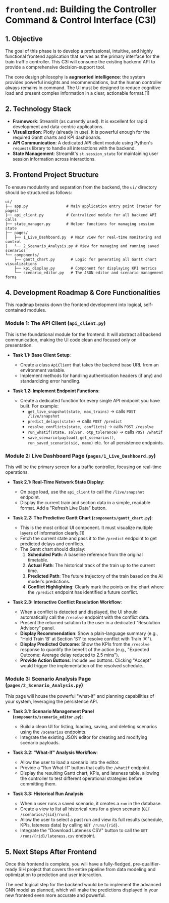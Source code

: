 

# `frontend.md`: Building the Controller Command & Control Interface (C3I)

## 1\. Objective

The goal of this phase is to develop a professional, intuitive, and highly functional frontend application that serves as the primary interface for the train traffic controller. This C3I will consume the existing backend API to provide a comprehensive decision-support tool.

The core design philosophy is **augmented intelligence**: the system provides powerful insights and recommendations, but the human controller always remains in command. The UI must be designed to reduce cognitive load and present complex information in a clear, actionable format.[1]

## 2\. Technology Stack

  * **Framework**: Streamlit (as currently used). It is excellent for rapid development and data-centric applications.
  * **Visualization**: Plotly (already in use). It is powerful enough for the required Gantt charts and KPI dashboards.
  * **API Communication**: A dedicated API client module using Python's `requests` library to handle all interactions with the backend.
  * **State Management**: Streamlit's `st.session_state` for maintaining user session information across interactions.

## 3\. Frontend Project Structure

To ensure modularity and separation from the backend, the `ui/` directory should be structured as follows:

```
ui/
├── app.py                 # Main application entry point (router for pages)
├── api_client.py          # Centralized module for all backend API calls
├── state_manager.py       # Helper functions for managing session state
├── pages/
│   ├── 1_Live_Dashboard.py  # Main view for real-time monitoring and control
│   └── 2_Scenario_Analysis.py # View for managing and running saved scenarios
└── components/
    ├── gantt_chart.py       # Logic for generating all Gantt chart visualizations
    ├── kpi_display.py       # Component for displaying KPI metrics
    └── scenario_editor.py   # The JSON editor and scenario management forms
```

## 4\. Development Roadmap & Core Functionalities

This roadmap breaks down the frontend development into logical, self-contained modules.

### **Module 1: The API Client (`api_client.py`)**

This is the foundational module for the frontend. It will abstract all backend communication, making the UI code clean and focused only on presentation.

  * **Task 1.1: Base Client Setup**:

      * Create a class `ApiClient` that takes the backend base URL from an environment variable.
      * Implement methods for handling authentication headers (if any) and standardizing error handling.

  * **Task 1.2: Implement Endpoint Functions**:

      * Create a dedicated function for every single API endpoint you have built. For example:
          * `get_live_snapshot(state, max_trains)` -\> calls `POST /live/snapshot`
          * `predict_delays(state)` -\> calls `POST /predict`
          * `resolve_conflicts(state, conflicts)` -\> calls `POST /resolve`
          * `run_whatif(state, solver, otp_tolerance)` -\> calls `POST /whatif`
          * `save_scenario(payload)`, `get_scenarios()`, `run_saved_scenario(sid, name)` etc. for all persistence endpoints.

### **Module 2: Live Dashboard Page (`pages/1_Live_Dashboard.py`)**

This will be the primary screen for a traffic controller, focusing on real-time operations.

  * **Task 2.1: Real-Time Network State Display**:

      * On page load, use the `api_client` to call the `/live/snapshot` endpoint.
      * Display the current train and section data in a simple, readable format. Add a "Refresh Live Data" button.

  * **Task 2.2: The Predictive Gantt Chart (`components/gantt_chart.py`)**:

      * This is the most critical UI component. It must visualize multiple layers of information clearly.[1]
      * Fetch the current state and pass it to the `/predict` endpoint to get predicted delays and conflicts.
      * The Gantt chart should display:
        1.  **Scheduled Path**: A baseline reference from the original timetable.
        2.  **Actual Path**: The historical track of the train up to the current time.
        3.  **Predicted Path**: The future trajectory of the train based on the AI model's predictions.
        4.  **Conflict Highlighting**: Clearly mark the points on the chart where the `/predict` endpoint has identified a future conflict.

  * **Task 2.3: Interactive Conflict Resolution Workflow**:

      * When a conflict is detected and displayed, the UI should automatically call the `/resolve` endpoint with the conflict data.
      * Present the returned solution to the user in a dedicated "Resolution Advisory" panel.
      * **Display Recommendation**: Show a plain-language summary (e.g., "Hold Train 'B' at Section 'S1' to resolve conflict with Train 'A'").
      * **Display Predicted Outcome**: Show the KPIs from the `/resolve` response to quantify the benefit of the action (e.g., "Expected Outcome: Average delay reduced to 2.5 mins").
      * **Provide Action Buttons**: Include `and` buttons. Clicking "Accept" would trigger the implementation of the resolved schedule.

### **Module 3: Scenario Analysis Page (`pages/2_Scenario_Analysis.py`)**

This page will house the powerful "what-if" and planning capabilities of your system, leveraging the persistence API.

  * **Task 3.1: Scenario Management Panel (`components/scenario_editor.py`)**:

      * Build a clean UI for listing, loading, saving, and deleting scenarios using the `/scenarios` endpoints.
      * Integrate the existing JSON editor for creating and modifying scenario payloads.

  * **Task 3.2: "What-If" Analysis Workflow**:

      * Allow the user to load a scenario into the editor.
      * Provide a "Run What-If" button that calls the `/whatif` endpoint.
      * Display the resulting Gantt chart, KPIs, and lateness table, allowing the controller to test different operational strategies before committing them.

  * **Task 3.3: Historical Run Analysis**:

      * When a user runs a saved scenario, it creates a `run` in the database.
      * Create a view to list all historical runs for a given scenario (`GET /scenarios/{sid}/runs`).
      * Allow the user to select a past run and view its full results (schedule, KPIs, lateness data) by calling `GET /runs/{rid}`.
      * Integrate the "Download Lateness CSV" button to call the `GET /runs/{rid}/lateness.csv` endpoint.

## 5\. Next Steps After Frontend

Once this frontend is complete, you will have a fully-fledged, pre-qualifier-ready SIH project that covers the entire pipeline from data modeling and optimization to prediction and user interaction.

The next logical step for the backend would be to implement the advanced GNN model as planned, which will make the predictions displayed in your new frontend even more accurate and powerful.
